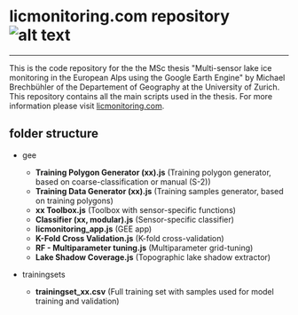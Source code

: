 # licmonitoring.com repository ![alt text](https://drive.google.com/file/d/1SY0qsvm_LsjFGJsEmb4Oufog7EM-5o-h/view?usp=sharing "licmonitoring logo")
---

This is the code repository for the the MSc thesis "Multi-sensor lake ice monitoring in the European Alps using the Google Earth Engine" by Michael Brechbühler of the Departement of Geography at the University of Zurich. This repository contains all the main scripts used in the thesis. For more information please visit [licmonitoring.com](https://www.licmonitoring.com).

## folder structure

* gee
  * **Training Polygon Generator (xx).js**    (Training polygon generator, based on coarse-classification or manual (S-2))
  * **Training Data Generator (xx).js**       (Training samples generator, based on training polygons)
  * **xx Toolbox.js**                         (Toolbox with sensor-specific functions)
  * **Classifier (xx, modular).js**           (Sensor-specific classifier)
  * **licmonitoring_app.js**                  (GEE app)
  * **K-Fold Cross Validation.js**            (K-fold cross-validation)
  * **RF - Multiparameter tuning.js**         (Multiparameter grid-tuning)
  * **Lake Shadow Coverage.js**               (Topographic lake shadow extractor)

* trainingsets
  * **trainingset_xx.csv**                    (Full training set with samples used for model training and validation)
